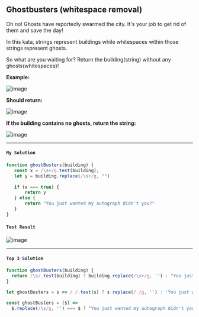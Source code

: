 ## Ghostbusters (whitespace removal)

Oh no! Ghosts have reportedly swarmed the city. It's your job to get rid of them and save the day!

In this kata, strings represent buildings while whitespaces within those strings represent ghosts.

So what are you waiting for? Return the building(string) without any ghosts(whitespaces)!

**Example:**

![image](https://user-images.githubusercontent.com/99033220/172091688-a0d77446-5f0b-4392-a72b-daad6c028de2.png)

**Should return:**

![image](https://user-images.githubusercontent.com/99033220/172091711-deb740aa-d9d8-4eb3-96c7-f233fbf69c7a.png)

**If the building contains no ghosts, return the string:**

![image](https://user-images.githubusercontent.com/99033220/172091741-61b30e16-6a61-4eae-898f-e48739ea05b1.png)

---

#### `My Solution`
```JavaScript
function ghostBusters(building) {
   const x = /\s+/g.test(building);
   let y = building.replace(/\s+/g, "")
   
   if (x === true) {
       return y
   } else {
       return "You just wanted my autograph didn't you?"
   }
}
```
#### `Test Result`
![image](https://user-images.githubusercontent.com/99033220/172092286-510cbe51-b90f-481a-8448-38cc7082a6cc.png)

---
#### `Top 3 Solution`
```JavaScript
function ghostBusters(building) {
  return /\s/.test(building) ? building.replace(/\s+/g, '') : "You just wanted my autograph didn't you?";
}
```
```JavaScript
let ghostBusters = s => / /.test(s) ? s.replace(/ /g, '') : 'You just wanted my autograph didn\'t you?';
```

```JavaScript
const ghostBusters = ($) => 
  $.replace(/\s/g, '') === $ ? "You just wanted my autograph didn't you?" : $.replace(/\s/g, '')
```


